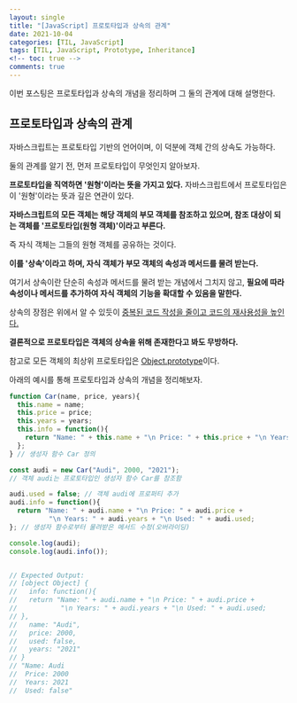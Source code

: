 ```yaml
---
layout: single
title: "[JavaScript] 프로토타입과 상속의 관계"
date: 2021-10-04
categories: [TIL, JavaScript]
tags: [TIL, JavaScript, Prototype, Inheritance]
<!-- toc: true -->
comments: true
---
```



이번 포스팅은 프로토타입과 상속의 개념을 정리하며 그 둘의 관계에 대해 설명한다.  

## 프로토타입과 상속의 관계
자바스크립트는 프로토타입 기반의 언어이며, 이 덕분에 객체 간의 상속도 가능하다.

둘의 관계를 알기 전, 먼저 프로토타입이 무엇인지 알아보자.

**프로토타입을 직역하면 '원형'이라는 뜻을 가지고 있다.** 자바스크립트에서 프로토타입은 이 '원형'이라는 뜻과 깊은 연관이 있다.

**자바스크립트의 모든 객체는 해당 객체의 부모 객체를 참조하고 있으며, 참조 대상이 되는 객체를 '프로토타입(원형 객체)'이라고 부른다.**

즉 자식 객체는 그들의 원형 객체를 공유하는 것이다. 

**이를 '상속'이라고 하며, 자식 객체가 부모 객체의 속성과 메서드를 물려 받는다.** 

여기서 상속이란 단순히 속성과 메서드를 물려 받는 개념에서 그치지 않고, **필요에 따라 속성이나 메서드를 추가하여 자식 객체의 기능을 확대할 수 있음을 말한다.**

상속의 장점은 위에서 알 수 있듯이 <u>중복된 코드 작성을 줄이고 코드의 재사용성을 높인다.</u> 

**결론적으로 프로토타입은 객체의 상속을 위해 존재한다고 봐도 무방하다.** 

참고로 모든 객체의 최상위 프로토타입은 <u>Object.prototype</u>이다.


아래의 예시를 통해 프로토타입과 상속의 개념을 정리해보자.
```javascript
function Car(name, price, years){
  this.name = name;
  this.price = price;
  this.years = years;
  this.info = function(){
    return "Name: " + this.name + "\n Price: " + this.price + "\n Years: " + this.years;
  };
} // 생성자 함수 Car 정의

const audi = new Car("Audi", 2000, "2021"); 
// 객체 audi는 프로토타입인 생성자 함수 Car를 참조함

audi.used = false; // 객체 audi에 프로퍼티 추가
audi.info = function(){
  return "Name: " + audi.name + "\n Price: " + audi.price + 
          "\n Years: " + audi.years + "\n Used: " + audi.used;
}; // 생성자 함수로부터 물려받은 메서드 수정(오버라이딩)

console.log(audi);
console.log(audi.info());


// Expected Output:
// [object Object] {
//   info: function(){
//   return "Name: " + audi.name + "\n Price: " + audi.price + 
//           "\n Years: " + audi.years + "\n Used: " + audi.used;
// },
//   name: "Audi",
//   price: 2000,
//   used: false,
//   years: "2021"
// }
// "Name: Audi
//  Price: 2000
//  Years: 2021
//  Used: false"
```
